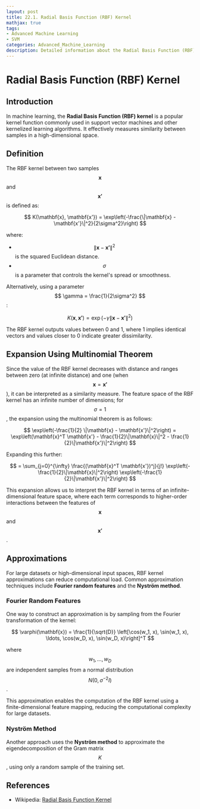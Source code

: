 ```yaml
---
layout: post
title: 22.1. Radial Basis Function (RBF) Kernel
mathjax: true
tags:
- Advanced Machine Learning
- SVM
categories: Advanced_Machine_Learning
description: Detailed information about the Radial Basis Function (RBF) Kernel
---
```


# Radial Basis Function (RBF) Kernel

## Introduction
In machine learning, the **Radial Basis Function (RBF) kernel** is a popular kernel function commonly used in support vector machines and other kernelized learning algorithms. It effectively measures similarity between samples in a high-dimensional space.

## Definition
The RBF kernel between two samples $$ \mathbf{x} $$ and $$ \mathbf{x'} $$ is defined as:

$$
K(\mathbf{x}, \mathbf{x'}) = \exp\left(-\frac{\|\mathbf{x} - \mathbf{x'}\|^2}{2\sigma^2}\right)
$$

where:
- $$ \|\mathbf{x} - \mathbf{x'}\|^2 $$ is the squared Euclidean distance.
- $$ \sigma $$ is a parameter that controls the kernel's spread or smoothness.

Alternatively, using a parameter $$ \gamma = \frac{1}{2\sigma^2} $$:

$$
K(\mathbf{x}, \mathbf{x'}) = \exp(-\gamma \|\mathbf{x} - \mathbf{x'}\|^2)
$$

The RBF kernel outputs values between 0 and 1, where 1 implies identical vectors and values closer to 0 indicate greater dissimilarity.

## Expansion Using Multinomial Theorem
Since the value of the RBF kernel decreases with distance and ranges between zero (at infinite distance) and one (when $$ \mathbf{x} = \mathbf{x'} $$), it can be interpreted as a similarity measure. The feature space of the RBF kernel has an infinite number of dimensions; for $$ \sigma = 1 $$, the expansion using the multinomial theorem is as follows:

$$
\exp\left(-\frac{1}{2} \|\mathbf{x} - \mathbf{x'}\|^2\right) = \exp\left(\mathbf{x}^T \mathbf{x'} - \frac{1}{2}\|\mathbf{x}\|^2 - \frac{1}{2}\|\mathbf{x'}\|^2\right)
$$

Expanding this further:

$$
= \sum_{j=0}^{\infty} \frac{(\mathbf{x}^T \mathbf{x'})^j}{j!} \exp\left(-\frac{1}{2}\|\mathbf{x}\|^2\right) \exp\left(-\frac{1}{2}\|\mathbf{x'}\|^2\right)
$$

This expansion allows us to interpret the RBF kernel in terms of an infinite-dimensional feature space, where each term corresponds to higher-order interactions between the features of $$ \mathbf{x} $$ and $$ \mathbf{x'} $$.

## Approximations
For large datasets or high-dimensional input spaces, RBF kernel approximations can reduce computational load. Common approximation techniques include **Fourier random features** and the **Nyström method**.

### Fourier Random Features
One way to construct an approximation is by sampling from the Fourier transformation of the kernel:

$$
\varphi(\mathbf{x}) = \frac{1}{\sqrt{D}} \left[\cos(w_1, x), \sin(w_1, x), \ldots, \cos(w_D, x), \sin(w_D, x)\right]^T
$$

where $$ w_1, \ldots, w_D $$ are independent samples from a normal distribution $$ N(0, \sigma^{-2} I) $$.

This approximation enables the computation of the RBF kernel using a finite-dimensional feature mapping, reducing the computational complexity for large datasets.

### Nyström Method
Another approach uses the **Nyström method** to approximate the eigendecomposition of the Gram matrix $$ K $$, using only a random sample of the training set.

## References
- Wikipedia: [Radial Basis Function Kernel](https://en.wikipedia.org/wiki/Radial_basis_function_kernel)
